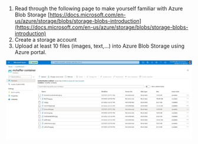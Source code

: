 1. Read through the following page to make
yourself familiar with Azure Blob Storage
[https://docs.microsoft.com/en-us/azure/storage/blobs/storage-blobs-introduction](https://docs.microsoft.com/en-us/azure/storage/blobs/storage-blobs-introduction)
2. Create a storage account
3. Upload at least 10 files (images, text,...) into Azure Blob Storage using Azure portal.


![10 Files](https://raw.githubusercontent.com/mcheffer/ISTA495/gh-pages/practicum/week-2/question1.JPG "Ten files uploaded to my blob")
